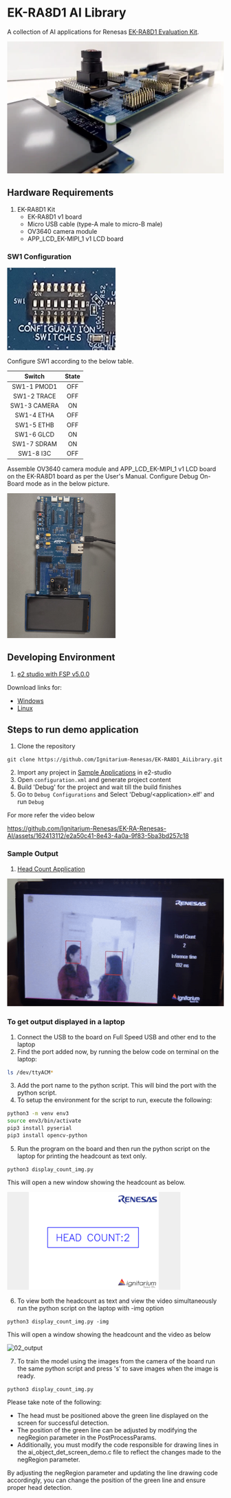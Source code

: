 # EK-RA8D1 AI Library

A collection of AI applications for Renesas [EK-RA8D1 Evaluation Kit](https://www.renesas.com/us/en/products/microcontrollers-microprocessors/ra-cortex-m-mcus/ek-ra8d1-evaluation-kit-ra8d1-mcu-group).

![board](assets/board.png)

## Hardware Requirements

1. EK-RA8D1 Kit
    - EK-RA8D1 v1 board
    - Micro USB cable (type-A male to micro-B male)
    - OV3640 camera module
    - APP_LCD_EK-MIPI_1 v1 LCD board

### SW1 Configuration

<img src="assets/sw1.jpg" alt="sw1" width="50%" height="auto">

Configure SW1 according to the below table.

|  **Switch**  | **State** |
|:------------:|:---------:|
|  SW1-1 PMOD1 |    OFF    |
|  SW1-2 TRACE |    OFF    |
| SW1-3 CAMERA |     ON    |
|  SW1-4 ETHA  |    OFF    |
|  SW1-5 ETHB  |    OFF    |
|  SW1-6 GLCD  |     ON    |
|  SW1-7 SDRAM |     ON    |
|   SW1-8 I3C  |    OFF    |

Assemble OV3640 camera module and APP_LCD_EK-MIPI_1 v1 LCD board on the EK-RA8D1 board as per the User's Manual. Configure Debug On-Board mode as in the below picture.

<img src="assets/board_setup.jpg" alt="board setup" width="50%" height="auto">

## Developing Environment

1. [e2 studio with FSP v5.0.0](https://github.com/renesas/fsp/releases/tag/v5.0.0)

Download links for:
- [Windows](https://github.com/renesas/fsp/releases/download/v5.0.0/setup_fsp_v5_0_0_e2s_v2023-10.exe)
- [Linux](https://github.com/renesas/fsp/releases/download/v5.0.0/setup_fsp_v5_0_0_e2s_v2023-10.AppImage)

## Steps to run demo application

1. Clone the repository
```
git clone https://github.com/Ignitarium-Renesas/EK-RA8D1_AiLibrary.git
```
2. Import any project in [Sample Applications](README.md#sample-applications) in e2-studio
3. Open `configuration.xml` and generate project content 
4. Build 'Debug' for the project and wait till the build finishes
5. Go to `Debug Configurations` and Select 'Debug/\<application\>.elf' and run `Debug`

For more refer the video below

https://github.com/Ignitarium-Renesas/EK-RA-Renesas-AI/assets/162413112/e2a50c41-8e43-4a0a-9f83-5ba3bd257c18


### Sample Output

1. [Head Count Application](01_head_count_app/)

![01_demo](assets/demo/01_demo.gif)

### To get output displayed in a laptop

1. Connect the USB to the board on Full Speed USB and other end to the laptop
2. Find the port added now, by running the below code on terminal on the laptop:
```bash
ls /dev/ttyACM*
```
3. Add the port name to the python script. This will bind the port with the python script.
4. To setup the environment for the script to run, execute the following:

```bash
python3 -m venv env3
source env3/bin/activate
pip3 install pyserial
pip3 install opencv-python
```
5. Run the program on the board and then run the python script on the laptop for printing the headcount as text only.
```
python3 display_count_img.py
```

This will open a new window showing the headcount as below.

<img src="assets/02_out.png" alt="Head count window" width="80%" height="auto">


6. To view both the headcount as text and view the video simultaneously run the python script on the laptop with -img option

```
python3 display_count_img.py -img
```
This will open a window showing the headcount and the video as below

![02_output](assets/demo/02_headcount_video.gif)

7. To train the model using the images from the camera of the board run the same python script and press 's' to save images when the image is ready.  

```
python3 display_count_img.py
```
Please take note of the following:

- The head must be positioned above the green line displayed on the screen for successful detection.
- The position of the green line can be adjusted by modifying the negRegion parameter in the PostProcessParams.
- Additionally, you must modify the code responsible for drawing lines in the ai_object_det_screen_demo.c file to reflect the changes made to the negRegion parameter.

By adjusting the negRegion parameter and updating the line drawing code accordingly, you can change the position of the green line and ensure proper head detection.

